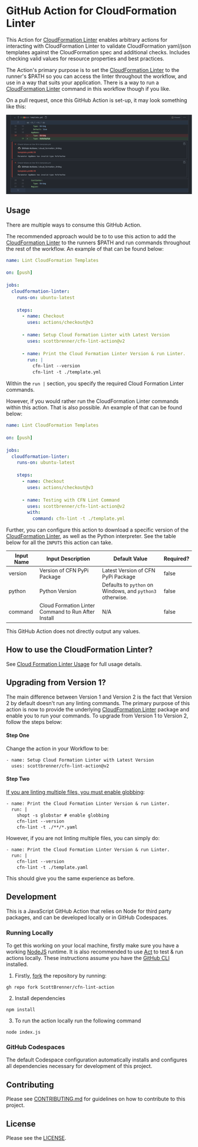 # GitHub Action for CloudFormation Linter

This Action for [CloudFormation Linter](https://github.com/aws-cloudformation/cfn-python-lint/) enables arbitrary actions for interacting with CloudFormation Linter to validate CloudFormation yaml/json templates against the CloudFormation spec and additional checks. Includes checking valid values for resource properties and best practices.

The Action's primary purpose is to set the [CloudFormation Linter](https://github.com/aws-cloudformation/cfn-python-lint/) to the runner's $PATH so you can access the linter throughout the workflow, and use in a way that suits your application. There is a way to run a [CloudFormation Linter](https://github.com/aws-cloudformation/cfn-python-lint/) command in this workflow though if you like.

On a pull request, once this GitHub Action is set-up, it may look something like this:

![Output of Cloud Formation Linter](.github/cfn-lint-pull-request.png?raw=true "Output of Cloud Formation Linter")

## Usage

There are multiple ways to consume this GitHub Action.

The recommended approach would be to to use this action to add the [CloudFormation Linter](https://github.com/aws-cloudformation/cfn-python-lint/) to the runners $PATH and run commands throughout the rest of the workflow. An example of that can be found below:

```yaml
name: Lint CloudFormation Templates

on: [push]

jobs:
  cloudformation-linter:
    runs-on: ubuntu-latest

    steps:
      - name: Checkout
        uses: actions/checkout@v3

      - name: Setup Cloud Formation Linter with Latest Version
        uses: scottbrenner/cfn-lint-action@v2

      - name: Print the Cloud Formation Linter Version & run Linter.
        run: |
          cfn-lint --version
          cfn-lint -t ./template.yml
```

Within the `run |` section, you specify the required Cloud Formation Linter commands.

However, if you would rather run the CloudFormation Linter commands within this action. That is also possible. An example of that can be found below:

```yaml
name: Lint CloudFormation Templates

on: [push]

jobs:
  cloudformation-linter:
    runs-on: ubuntu-latest

    steps:
      - name: Checkout
        uses: actions/checkout@v3

      - name: Testing with CFN Lint Command
        uses: scottbrenner/cfn-lint-action@v2
        with:
          command: cfn-lint -t ./template.yml
```

Further, you can configure this action to download a specific version of the [CloudFormation Linter](https://github.com/aws-cloudformation/cfn-python-lint/), as well as the Python interpreter. See the table below for all the `INPUTS` this action can take.

| Input Name | Input Description                                   | Default Value                                             | Required? |
| ---------- | --------------------------------------------------- | --------------------------------------------------------- | --------- |
| version    | Version of CFN PyPi Package                         | Latest Version of CFN PyPi Package                        | false     |
| python     | Python Version                                      | Defaults to `python` on Windows, and `python3` otherwise. | false     |
| command    | Cloud Formation Linter Command to Run After Install | N/A                                                       | false     |

This GitHub Action does not directly output any values.

## How to use the CloudFormation Linter?

See [Cloud Formation Linter Usage](https://github.com/aws-cloudformation/cfn-python-lint#basic-usage) for full usage details.

## Upgrading from Version 1?

The main difference between Version 1 and Version 2 is the fact that Version 2 by default doesn't run any linting commands. The primary purpose of this action is now to provide the underlying [CloudFormation Linter](https://github.com/aws-cloudformation/cfn-python-lint/) package and enable you to run your commands. To upgrade from Version 1 to Version 2, follow the steps below:

#### Step One

Change the action in your Workflow to be:

```
- name: Setup Cloud Formation Linter with Latest Version
  uses: scottbrenner/cfn-lint-action@v2
```

#### Step Two

[If you are linting multiple files, you must enable globbing](https://github.com/aws-cloudformation/cfn-lint#basic-usage):

```
- name: Print the Cloud Formation Linter Version & run Linter.
  run: |
    shopt -s globstar # enable globbing
    cfn-lint --version
    cfn-lint -t ./**/*.yaml
```

However, if you are not linting multiple files, you can simply do:

```
- name: Print the Cloud Formation Linter Version & run Linter.
  run: |
    cfn-lint --version
    cfn-lint -t ./template.yaml
```

This should give you the same experience as before.

## Development

This is a JavaScript GitHub Action that relies on Node for third party packages, and can be developed locally or in GitHub Codespaces.

### Running Locally

To get this working on your local machine, firstly make sure you have a working [NodeJS](https://nodejs.org/en/) runtime. It is also recommended to use [Act](https://github.com/nektos/act) to test & run actions locally. These instructions assume you have the [GitHub CLI](https://cli.github.com/) installed.

1. Firstly, [fork](https://cli.github.com/manual/gh_repo_fork) the repository by running:

```
gh repo fork ScottBrenner/cfn-lint-action
```

2. Install dependencies

```
npm install
```

3. To run the action locally run the following command

```
node index.js
```

### GitHub Codespaces

The default Codespace configuration automatically installs and configures all dependencies necessary for development of this project.

## Contributing

Please see [CONTRIBUTING.md](CONTRIBUTING.md) for guidelines on how to contribute to this project.

## License

Please see the [LICENSE](LICENSE).
